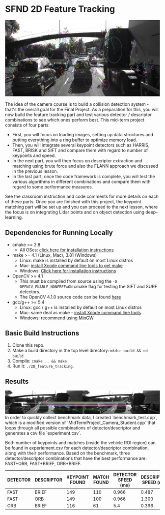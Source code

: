 # SFND 2D Feature Tracking

<img src="images/keypoints.png" width="820" height="248" />

The idea of the camera course is to build a collision detection system - that's the overall goal for the Final Project. As a preparation for this, you will now build the feature tracking part and test various detector / descriptor combinations to see which ones perform best. This mid-term project consists of four parts:

* First, you will focus on loading images, setting up data structures and putting everything into a ring buffer to optimize memory load. 
* Then, you will integrate several keypoint detectors such as HARRIS, FAST, BRISK and SIFT and compare them with regard to number of keypoints and speed. 
* In the next part, you will then focus on descriptor extraction and matching using brute force and also the FLANN approach we discussed in the previous lesson. 
* In the last part, once the code framework is complete, you will test the various algorithms in different combinations and compare them with regard to some performance measures. 

See the classroom instruction and code comments for more details on each of these parts. Once you are finished with this project, the keypoint matching part will be set up and you can proceed to the next lesson, where the focus is on integrating Lidar points and on object detection using deep-learning. 

## Dependencies for Running Locally
* cmake >= 2.8
  * All OSes: [click here for installation instructions](https://cmake.org/install/)
* make >= 4.1 (Linux, Mac), 3.81 (Windows)
  * Linux: make is installed by default on most Linux distros
  * Mac: [install Xcode command line tools to get make](https://developer.apple.com/xcode/features/)
  * Windows: [Click here for installation instructions](http://gnuwin32.sourceforge.net/packages/make.htm)
* OpenCV >= 4.1
  * This must be compiled from source using the `-D OPENCV_ENABLE_NONFREE=ON` cmake flag for testing the SIFT and SURF detectors.
  * The OpenCV 4.1.0 source code can be found [here](https://github.com/opencv/opencv/tree/4.1.0)
* gcc/g++ >= 5.4
  * Linux: gcc / g++ is installed by default on most Linux distros
  * Mac: same deal as make - [install Xcode command line tools](https://developer.apple.com/xcode/features/)
  * Windows: recommend using [MinGW](http://www.mingw.org/)

## Basic Build Instructions

1. Clone this repo.
2. Make a build directory in the top level directory: `mkdir build && cd build`
3. Compile: `cmake .. && make`
4. Run it: `./2D_feature_tracking`.

## Results
<img src="images/feature_matching.png"/>
In order to quickly collect benchmark data, I created `benchmark_test.cpp`, which is a modified version of `MidTermProject_Camera_Student.cpp` that loops through all possible combinations of detector/descriptor and generates a csv file `experiment.csv`.

Both number of keypoints and matches (inside the vehicle ROI region) can be found in experiement.csv for each detector/descriptor combination, along with their performance. Based on the benchmark, three detector/descriptor combinations that have the best performance are: FAST+ORB, FAST+BRIEF, ORB+BRIEF.


| DETECTOR | DESCRIPTOR | KEYPOINT FOUND | MATCH FOUND | DETECTOR SPEED (ms) | DESCRIPTOR SPEED (ms) |
|----------|------------|----------------|-------------|---------------------|-----------------------|
| FAST     | BRIEF      | 149            | 110         | 0.966               | 0.487                 |
| FAST     | ORB        | 149            | 100         | 0.966               | 1.300                 |
| ORB      | BRIEF      | 116            | 61          | 5.4                 | 0.396                 |



